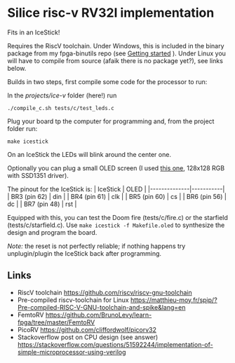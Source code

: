 # Silice risc-v RV32I implementation

Fits in an IceStick!

Requires the RiscV toolchain. Under Windows, this is included in the binary 
package from my fpga-binutils repo (see [Getting started](https://github.com/sylefeb/Silice/blob/master/GetStarted.md) ). Under Linux you will
have to compile from source (afaik there is no package yet?), see links below.

Builds in two steps, first compile some code for the processor to run:

In the *projects/ice-v* folder (here!) run
```
./compile_c.sh tests/c/test_leds.c
```

Plug your board tp the computer for programming and, from the project folder run:
```
make icestick
```

On an IceStick the LEDs will blink around the center one.

Optionally you can plug a small OLED screen (I used [this one](https://www.waveshare.com/1.5inch-rgb-oled-module.htm), 128x128 RGB with SSD1351 driver).

The pinout for the IceStick is:
| IceStick     | OLED      |
|--------------|-----------|
| BR3 (pin 62) | din       |
| BR4 (pin 61) | clk       |
| BR5 (pin 60) | cs        |
| BR6 (pin 56) | dc        |
| BR7 (pin 48) | rst       |

Equipped with this, you can test the Doom fire (tests/c/fire.c) or the starfield
(tests/c/starfield.c). Use `make icestick -f Makefile.oled` to synthesize the
design and program the board.

*Note:* the reset is not perfectly reliable; if nothing happens try unplugin/plugin
the IceStick back after programming.

## Links

* RiscV toolchain https://github.com/riscv/riscv-gnu-toolchain
* Pre-compiled riscv-toolchain for Linux https://matthieu-moy.fr/spip/?Pre-compiled-RISC-V-GNU-toolchain-and-spike&lang=en
* FemtoRV https://github.com/BrunoLevy/learn-fpga/tree/master/FemtoRV
* PicoRV  https://github.com/cliffordwolf/picorv32
* Stackoverflow post on CPU design (see answer) https://stackoverflow.com/questions/51592244/implementation-of-simple-microprocessor-using-verilog
